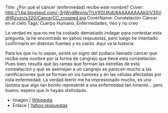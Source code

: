 Title: ¿Por qué el cáncer (enfermedad) recibe este nombre?
Cover: http://1.bp.blogspot.com/-3rjWydBkvns/TrUrIfGUKdI/AAAAAAAAAk0/V3SVdHRzvzo/s320/CancerCC_cropped.jpg
CoverName: Constelación Cáncer en el cielo
Tags: Cuerpo Humano, Enfermedades, Veo y no creo

La verdad es que no me ha costado demasiado indagar para contestar esta pregunta, la he encontrado en yahoo respuestas, pero luego he intentado confirmarlo en distintas fuentes y es cierto. Aquí va la historia:

Para los que no lo sepan, existe un signo del zodiaco llamado cáncer que recibe este nombre por la forma de cangrejo que tiene esta constelación. Pues bien, resulta que las ramas que forman las estrellas de esta constelación y que se asemejan a un cangrejo se parecen mucho a las ramificaciones que se forman en los tumores y en las células afectadas por esta enfermedad. La verdad leerlo me ha impresionado mucho, es una lástima que algo tan bonito represente a una enfermedad tan hiriente... pero bueno, espero que lo hayáis disfrutado.

 - Imagen | [Wikipedia](http://es.wikipedia.org/wiki/Archivo:CancerCC_cropped.jpg)
 - Enlace | [Yahoo respuestas](http://ar.answers.yahoo.com/question/index?qid=20080117070752AAFQQLb)
